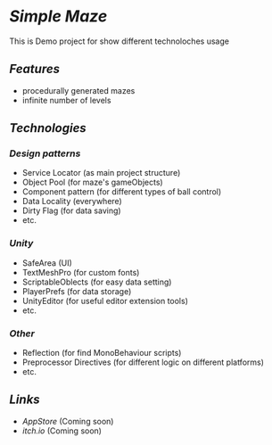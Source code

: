 # *Simple Maze*

This is Demo project for show different technoloches usage

## *Features*

- procedurally generated mazes
- infinite number of levels

## *Technologies*

### *Design patterns*

- Service Locator (as main project structure)
- Object Pool (for maze's gameObjects)
- Component pattern (for different types of ball control)
- Data Locality (everywhere)
- Dirty Flag (for data saving)
- etc.

### *Unity*

- SafeArea (UI)
- TextMeshPro (for custom fonts)
- ScriptableOblects (for easy data setting)
- PlayerPrefs (for data storage)
- UnityEditor (for useful editor extension tools)
- etc.

### *Other*

- Reflection (for find MonoBehaviour scripts)
- Preprocessor Directives (for different logic on different platforms)
- etc.

## *Links*

- *AppStore* (Coming soon)
- *itch.io* (Coming soon)